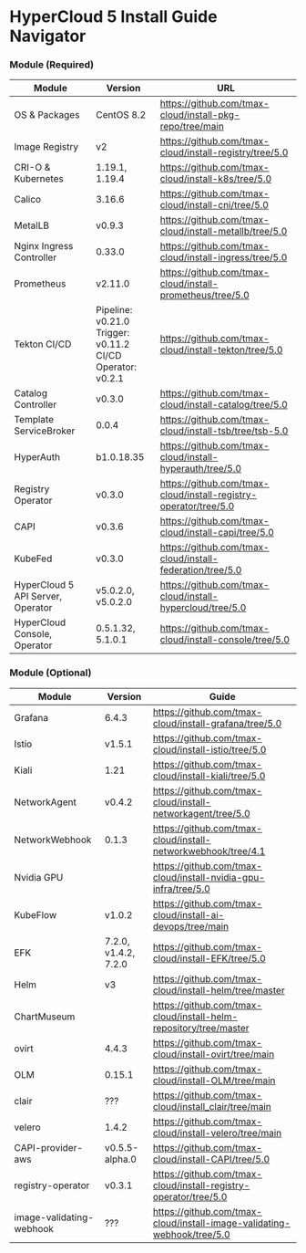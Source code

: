 # HyperCloud 5 Install Guide Navigator

### Module (Required)

| Module                            | Version                                                         | URL                                                              |
| --------------------------------- | --------------------------------------------------------------- | ---------------------------------------------------------------- |
| OS & Packages                     | CentOS 8.2                                                      | https://github.com/tmax-cloud/install-pkg-repo/tree/main         |
| Image Registry                    | v2                                                              | https://github.com/tmax-cloud/install-registry/tree/5.0          |
| CRI-O & Kubernetes                | 1.19.1, 1.19.4                                                  | https://github.com/tmax-cloud/install-k8s/tree/5.0               |
| Calico                            | 3.16.6                                                          | https://github.com/tmax-cloud/install-cni/tree/5.0               |
| MetalLB                           | v0.9.3                                                          | https://github.com/tmax-cloud/install-metallb/tree/5.0           |
| Nginx Ingress Controller          | 0.33.0                                                          | https://github.com/tmax-cloud/install-ingress/tree/5.0           |
| Prometheus                        | v2.11.0                                                         | https://github.com/tmax-cloud/install-prometheus/tree/5.0        |
| Tekton CI/CD                      | Pipeline: v0.21.0<br>Trigger: v0.11.2<br>CI/CD Operator: v0.2.1 | https://github.com/tmax-cloud/install-tekton/tree/5.0            |
| Catalog Controller                | v0.3.0                                                          | https://github.com/tmax-cloud/install-catalog/tree/5.0           |
| Template ServiceBroker            | 0.0.4                                                           | https://github.com/tmax-cloud/install-tsb/tree/tsb-5.0           |
| HyperAuth                         | b1.0.18.35                                                      | https://github.com/tmax-cloud/install-hyperauth/tree/5.0         |
| Registry Operator                 | v0.3.0                                                          | https://github.com/tmax-cloud/install-registry-operator/tree/5.0 |
| CAPI                              | v0.3.6                                                          | https://github.com/tmax-cloud/install-capi/tree/5.0              |
| KubeFed                           | v0.3.0                                                          | https://github.com/tmax-cloud/install-federation/tree/5.0        |
| HyperCloud 5 API Server, Operator | v5.0.2.0, v5.0.2.0                                              | https://github.com/tmax-cloud/install-hypercloud/tree/5.0        |
| HyperCloud Console, Operator      | 0.5.1.32, 5.1.0.1                                               | https://github.com/tmax-cloud/install-console/tree/5.0           |

### Module (Optional)

| Module                   | Version              | Guide                                                                   |
| ------------------------ | -------------------- | ----------------------------------------------------------------------- |
| Grafana                  | 6.4.3                | https://github.com/tmax-cloud/install-grafana/tree/5.0                  |
| Istio                    | v1.5.1               | https://github.com/tmax-cloud/install-istio/tree/5.0                    |
| Kiali                    | 1.21                 | https://github.com/tmax-cloud/install-kiali/tree/5.0                    |
| NetworkAgent             | v0.4.2               | https://github.com/tmax-cloud/install-networkagent/tree/5.0             |
| NetworkWebhook           | 0.1.3                | https://github.com/tmax-cloud/install-networkwebhook/tree/4.1           |
| Nvidia GPU               |                      | https://github.com/tmax-cloud/install-nvidia-gpu-infra/tree/5.0         |
| KubeFlow                 | v1.0.2               | https://github.com/tmax-cloud/install-ai-devops/tree/main               |
| EFK                      | 7.2.0, v1.4.2, 7.2.0 | https://github.com/tmax-cloud/install-EFK/tree/5.0                      |
| Helm                     | v3                   | https://github.com/tmax-cloud/install-helm/tree/master                  |
| ChartMuseum              |                      | https://github.com/tmax-cloud/install-helm-repository/tree/master       |
| ovirt                    | 4.4.3                | https://github.com/tmax-cloud/install-ovirt/tree/main                   |
| OLM                      | 0.15.1               | https://github.com/tmax-cloud/install-OLM/tree/main                     |
| clair                    | ???                  | https://github.com/tmax-cloud/install_clair/tree/main                   |
| velero                   | 1.4.2                | https://github.com/tmax-cloud/install-velero/tree/main                  |
| CAPI-provider-aws        | v0.5.5-alpha.0       | https://github.com/tmax-cloud/install-CAPI/tree/5.0                     |
| registry-operator        | v0.3.1               | https://github.com/tmax-cloud/install-registry-operator/tree/5.0        |
| image-validating-webhook | ???                  | https://github.com/tmax-cloud/install-image-validating-webhook/tree/5.0 |
